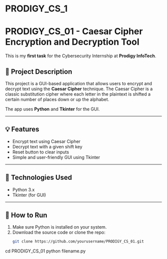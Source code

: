 # PRODIGY_CS_1
# PRODIGY_CS_01 - Caesar Cipher Encryption and Decryption Tool

This is my **first task** for the Cybersecurity Internship at **Prodigy InfoTech**.

## 🔐 Project Description

This project is a GUI-based application that allows users to encrypt and decrypt text using the **Caesar Cipher** technique. The Caesar Cipher is a classic substitution cipher where each letter in the plaintext is shifted a certain number of places down or up the alphabet.

The app uses **Python** and **Tkinter** for the GUI.

---

## 💡 Features

- Encrypt text using Caesar Cipher
- Decrypt text with a given shift key
- Reset button to clear inputs
- Simple and user-friendly GUI using Tkinter

---

## 🧰 Technologies Used

- Python 3.x
- Tkinter (for GUI)

---

## 🚀 How to Run

1. Make sure Python is installed on your system.
2. Download the source code or clone the repo:
   ```bash
   git clone https://github.com/yourusername/PRODIGY_CS_01.git
cd PRODIGY_CS_01
python filename.py
